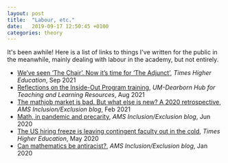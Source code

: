 ```yaml
---
layout: post
title:  "Labour, etc."
date:   2019-09-17 12:50:45 +0100
categories: theory
---
```


It's been awhile! Here is a list of links to things I've written for the public in the meanwhile, mainly dealing with labour in the academy, but not entirely.
<ul>
<li>
<a href="https://www.timeshighereducation.com/blog/weve-seen-chair-now-its-time-adjunct">We’ve seen ‘The Chair’. Now it’s time for ‘The Adjunct’<a>, <i>Times Higher Education</i>, Sep 2021
</li>
<li>
<a href="https://dearbornhub.net/?p=1018">Reflections on the Inside-Out Program training<a>, <i>UM-Dearborn Hub for Teaching and Learning Resources</i>, Aug 2021
</li>
<li>
<a href="https://blogs.ams.org/inclusionexclusion/2021/02/01/the-mathjob-market-is-bad-but-what-else-is-new-a-2020-retrospective/">The mathjob market is bad. But what else is new? A 2020 retrospective<a>, <i>AMS Inclusion/Exclusion blog</i>, Feb 2021
</li>
<li>
<a href="https://blogs.ams.org/inclusionexclusion/2020/06/30/math-in-pandemic-and-precarity/">Math, in pandemic and precarity<a>, <i>AMS Inclusion/Exclusion blog</i>, Jun 2020
</li>
<li>
<a href="https://www.timeshighereducation.com/opinion/us-hiring-freeze-leaving-contingent-faculty-out-cold">The US hiring freeze is leaving contingent faculty out in the cold<a>, <i>Times Higher Education</i>, May 2020
</li>
<li>
<a href="https://blogs.ams.org/inclusionexclusion/2020/01/31/can-mathematics-be-antiracist/">Can mathematics be antiracist?<a>, <i>AMS Inclusion/Exclusion blog</i>, Jan 2020
</li>
</ul>
